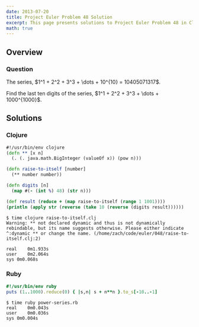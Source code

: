 ```yaml
---
date: 2013-07-20
title: Project Euler Problem 48 Solution
excerpt: This page presents solutions to Project Euler Problem 48 in Clojure and Ruby.
math: true
---
```



## Overview


### Question

<p>
The series, $1^1 + 2^2 + 3^3 + \dots + 10^{10} = 10405071317$.
</p>

<p>
Find the last ten digits of the series, $1^1 + 2^2 + 3^3 + \dots + 1000^{1000}$.
</p>






## Solutions

### Clojure

```clojure
#!/usr/bin/env clojure
(defn ** [x n]
  (. (. java.math.BigInteger (valueOf x)) (pow n)))

(defn raise-to-itself [number]
  (** number number))

(defn digits [n]
  (map #(- (int %) 48) (str n)))

(def result (reduce + (map raise-to-itself (range 1 1001))))
(println (apply str (reverse (take 10 (reverse (digits result))))))
```


```
$ time clojure raise-to-itself.clj
Warning: ** not declared dynamic and thus is not dynamically rebindable, but its name suggests otherwise. Please either indicate ^:dynamic ** or change the name. (/home/zach/code/euler/048/raise-to-itself.clj:2)

real	0m1.933s
user	0m2.064s
sys	0m0.068s
```



### Ruby

```ruby
#!/usr/bin/env ruby
puts (1..1000).reduce(0) { |s,n| s + n**n }.to_s[-10..-1]
```


```
$ time ruby power-series.rb
real	0m0.043s
user	0m0.036s
sys	0m0.004s
```


